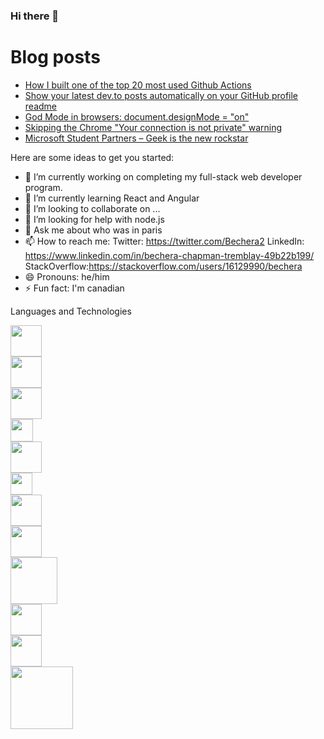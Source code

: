 ### Hi there 👋

# Blog posts
<!-- BLOG-POST-LIST:START -->
- [How I built one of the top 20 most used Github Actions](https://www.gautamkrishnar.com/how-i-built-one-of-the-top-20-most-used-github-actions/)
- [Show your latest dev.to posts automatically on your GitHub profile readme](https://dev.to/gautamkrishnar/show-your-latest-dev-to-posts-automatically-in-your-github-profile-readme-3nk8)
- [God Mode in browsers: document.designMode = "on"](https://dev.to/gautamkrishnar/god-mode-in-browsers-document-designmode-on-2pmo)
- [Skipping the Chrome "Your connection is not private" warning](https://dev.to/gautamkrishnar/quickbits-1-skipping-the-chrome-your-connection-is-not-private-warning-4kp1)
- [Microsoft Student Partners – Geek is the new rockstar](https://dev.to/gautamkrishnar/microsoft-student-partners--geek-is-the-new-rockstar)
<!-- BLOG-POST-LIST:END -->



Here are some ideas to get you started:

- 🔭 I’m currently working on completing my full-stack web developer program.
- 🌱 I’m currently learning React and Angular
- 👯 I’m looking to collaborate on ...
- 🤔 I’m looking for help with node.js
- 💬 Ask me about who was in paris
- 📫 How to reach me: Twitter: https://twitter.com/Bechera2 LinkedIn: https://www.linkedin.com/in/bechera-chapman-tremblay-49b22b199/ StackOverflow:https://stackoverflow.com/users/16129990/bechera
- 😄 Pronouns: he/him
- ⚡ Fun fact: I'm canadian

Languages and Technologies

<img src="https://cdn.icon-icons.com/icons2/2107/PNG/512/file_type_vscode_icon_130084.png" width="50px" height="auto"/>
<br>
<img src="https://upload.wikimedia.org/wikipedia/commons/thumb/c/c0/WebStorm_Icon.svg/1200px-WebStorm_Icon.svg.png" width="50" height="auto"/>
<br>
<img src="https://cdn-icons-png.flaticon.com/512/919/919825.png" width="50px"/>
<br>
<img src="https://upload.wikimedia.org/wikipedia/commons/thumb/d/d4/Javascript-shield.svg/1200px-Javascript-shield.svg.png" width="36px" height="auto" />
<br>
<img src="https://upload.wikimedia.org/wikipedia/commons/thumb/6/61/HTML5_logo_and_wordmark.svg/512px-HTML5_logo_and_wordmark.svg.png" width="50px" height="auto"/>
<br>
<img src="https://upload.wikimedia.org/wikipedia/commons/thumb/d/d5/CSS3_logo_and_wordmark.svg/1200px-CSS3_logo_and_wordmark.svg.png" width="35px" />
<br>
<img src="https://upload.wikimedia.org/wikipedia/commons/thumb/c/c3/Python-logo-notext.svg/1200px-Python-logo-notext.svg.png" width="50px" />
<br>
<img src="https://cdn.worldvectorlogo.com/logos/angular-icon.svg" width="50px" />
<br>
<img src="https://upload.wikimedia.org/wikipedia/commons/thumb/a/a7/React-icon.svg/1280px-React-icon.svg.png" width="75px" />
<br>
<img src="https://cdn4.iconfinder.com/data/icons/scripting-and-programming-languages/512/JQuery_logo-512.png" width="50px" />
<br>
<img src="https://www.svgrepo.com/show/303208/php-1-logo.svg" width="50px" />
<br>
<img src="https://download.logo.wine/logo/MySQL/MySQL-Logo.wine.png" width="100px" />
<br>


